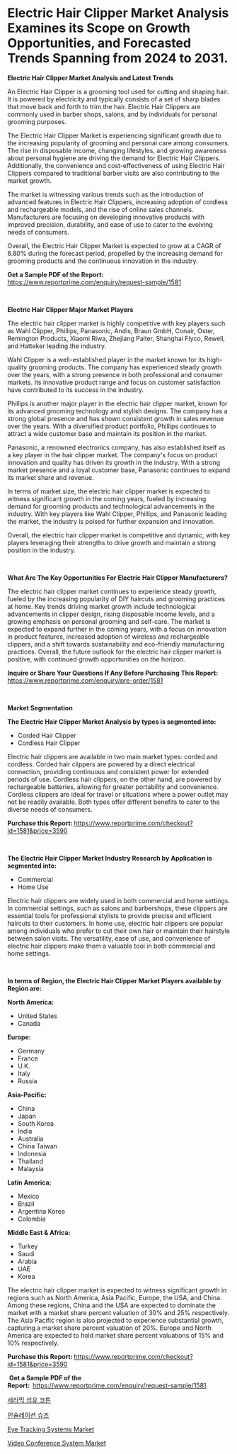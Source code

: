 <p><h1>Electric Hair Clipper Market Analysis Examines its Scope on Growth Opportunities, and Forecasted Trends Spanning from 2024 to 2031.</h1></p><p><strong>Electric Hair Clipper Market Analysis and Latest Trends</strong></p>
<p><p>An Electric Hair Clipper is a grooming tool used for cutting and shaping hair. It is powered by electricity and typically consists of a set of sharp blades that move back and forth to trim the hair. Electric Hair Clippers are commonly used in barber shops, salons, and by individuals for personal grooming purposes.</p><p>The Electric Hair Clipper Market is experiencing significant growth due to the increasing popularity of grooming and personal care among consumers. The rise in disposable income, changing lifestyles, and growing awareness about personal hygiene are driving the demand for Electric Hair Clippers. Additionally, the convenience and cost-effectiveness of using Electric Hair Clippers compared to traditional barber visits are also contributing to the market growth.</p><p>The market is witnessing various trends such as the introduction of advanced features in Electric Hair Clippers, increasing adoption of cordless and rechargeable models, and the rise of online sales channels. Manufacturers are focusing on developing innovative products with improved precision, durability, and ease of use to cater to the evolving needs of consumers.</p><p>Overall, the Electric Hair Clipper Market is expected to grow at a CAGR of 6.80% during the forecast period, propelled by the increasing demand for grooming products and the continuous innovation in the industry.</p></p>
<p><strong>Get a Sample PDF of the Report:&nbsp;</strong> <a href="https://www.reportprime.com/enquiry/request-sample/1581">https://www.reportprime.com/enquiry/request-sample/1581</a></p>
<p>&nbsp;</p>
<p><strong>Electric Hair Clipper Major Market Players</strong></p>
<p><p>The electric hair clipper market is highly competitive with key players such as Wahl Clipper, Phillips, Panasonic, Andis, Braun GmbH, Conair, Oster, Remington Products, Xiaomi Riwa, Zhejiang Paiter, Shanghai Flyco, Rewell, and Hatteker leading the industry. </p><p>Wahl Clipper is a well-established player in the market known for its high-quality grooming products. The company has experienced steady growth over the years, with a strong presence in both professional and consumer markets. Its innovative product range and focus on customer satisfaction have contributed to its success in the industry.</p><p>Phillips is another major player in the electric hair clipper market, known for its advanced grooming technology and stylish designs. The company has a strong global presence and has shown consistent growth in sales revenue over the years. With a diversified product portfolio, Phillips continues to attract a wide customer base and maintain its position in the market.</p><p>Panasonic, a renowned electronics company, has also established itself as a key player in the hair clipper market. The company's focus on product innovation and quality has driven its growth in the industry. With a strong market presence and a loyal customer base, Panasonic continues to expand its market share and revenue.</p><p>In terms of market size, the electric hair clipper market is expected to witness significant growth in the coming years, fueled by increasing demand for grooming products and technological advancements in the industry. With key players like Wahl Clipper, Phillips, and Panasonic leading the market, the industry is poised for further expansion and innovation. </p><p>Overall, the electric hair clipper market is competitive and dynamic, with key players leveraging their strengths to drive growth and maintain a strong position in the industry.</p></p>
<p>&nbsp;</p>
<p><strong>What Are The Key Opportunities For Electric Hair Clipper Manufacturers?</strong></p>
<p><p>The electric hair clipper market continues to experience steady growth, fueled by the increasing popularity of DIY haircuts and grooming practices at home. Key trends driving market growth include technological advancements in clipper design, rising disposable income levels, and a growing emphasis on personal grooming and self-care. The market is expected to expand further in the coming years, with a focus on innovation in product features, increased adoption of wireless and rechargeable clippers, and a shift towards sustainability and eco-friendly manufacturing practices. Overall, the future outlook for the electric hair clipper market is positive, with continued growth opportunities on the horizon.</p></p>
<p><strong>Inquire or Share Your Questions If Any Before Purchasing This Report:</strong> <a href="https://www.reportprime.com/enquiry/pre-order/1581">https://www.reportprime.com/enquiry/pre-order/1581</a></p>
<p>&nbsp;</p>
<p><strong>Market Segmentation</strong></p>
<p><strong>The Electric Hair Clipper Market Analysis by types is segmented into:</strong></p>
<p><ul><li>Corded Hair Clipper</li><li>Cordless Hair Clipper</li></ul></p>
<p><p>Electric hair clippers are available in two main market types: corded and cordless. Corded hair clippers are powered by a direct electrical connection, providing continuous and consistent power for extended periods of use. Cordless hair clippers, on the other hand, are powered by rechargeable batteries, allowing for greater portability and convenience. Cordless clippers are ideal for travel or situations where a power outlet may not be readily available. Both types offer different benefits to cater to the diverse needs of consumers.</p></p>
<p><strong>Purchase this Report:&nbsp;</strong><a href="https://www.reportprime.com/checkout?id=1581&price=3590">https://www.reportprime.com/checkout?id=1581&price=3590</a></p>
<p>&nbsp;</p>
<p><strong>The Electric Hair Clipper Market Industry Research by Application is segmented into:</strong></p>
<p><ul><li>Commercial</li><li>Home Use</li></ul></p>
<p><p>Electric hair clippers are widely used in both commercial and home settings. In commercial settings, such as salons and barbershops, these clippers are essential tools for professional stylists to provide precise and efficient haircuts to their customers. In home use, electric hair clippers are popular among individuals who prefer to cut their own hair or maintain their hairstyle between salon visits. The versatility, ease of use, and convenience of electric hair clippers make them a valuable tool in both commercial and home settings.</p></p>
<p>&nbsp;</p>
<p><strong>In terms of Region, the Electric Hair Clipper Market Players available by Region are:</strong></p>
<p>
    <p> <strong> North America: </strong>
        <ul>
            <li>United States</li>
            <li>Canada</li>
        </ul>
        </p> 
    <p> <strong> Europe: </strong>
        <ul>
            <li>Germany</li>
            <li>France</li>
            <li>U.K.</li>
            <li>Italy</li>
            <li>Russia</li>
        </ul>
        </p> 
    <p> <strong> Asia-Pacific: </strong>
        <ul>
            <li>China</li>
            <li>Japan</li>
            <li>South Korea</li>
            <li>India</li>
            <li>Australia</li>
            <li>China Taiwan</li>
            <li>Indonesia</li>
            <li>Thailand</li>
            <li>Malaysia</li>
        </ul>
        </p> 
    <p> <strong> Latin America: </strong>
        <ul>
            <li>Mexico</li>
            <li>Brazil</li>
            <li>Argentina Korea</li>
            <li>Colombia</li>
        </ul>
        </p> 
    <p> <strong> Middle East & Africa: </strong>
        <ul>
            <li>Turkey</li>
            <li>Saudi</li>
            <li>Arabia</li>
            <li>UAE</li>
            <li>Korea</li>
        </ul>
    </p>
    </p>
<p><p>The electric hair clipper market is expected to witness significant growth in regions such as North America, Asia Pacific, Europe, the USA, and China. Among these regions, China and the USA are expected to dominate the market with a market share percent valuation of 30% and 25% respectively. The Asia Pacific region is also projected to experience substantial growth, capturing a market share percent valuation of 20%. Europe and North America are expected to hold market share percent valuations of 15% and 10% respectively.</p></p>
<p><strong>Purchase this Report: </strong><a href="https://www.reportprime.com/checkout?id=1581&price=3590">https://www.reportprime.com/checkout?id=1581&price=3590</a></p>
<p>&nbsp;<strong>Get a Sample PDF of the Report:&nbsp;&nbsp;</strong><a href="https://www.reportprime.com/enquiry/request-sample/1581">https://www.reportprime.com/enquiry/request-sample/1581</a></p>
<p><strong></strong></p>
<p><p><a href="https://github.com/CliftonFisher9067/Market-Research-Report-List-1/blob/main/11962349081.md">세라믹 섬유 코튼</a></p><p><a href="https://github.com/fernandotryO5lson96765/Market-Research-Report-List-1/blob/main/10107669082.md">인슐레이션 슈즈</a></p><p><a href="https://github.com/dimitrishawkinswaynenp91rgz/Market-Research-Report-List-2/blob/main/eye-tracking-systems-market.md">Eye Tracking Systems Market</a></p><p><a href="https://github.com/danielneavesallisons03mba/Market-Research-Report-List-1/blob/main/video-conference-system-market.md">Video Conference System Market</a></p></p>